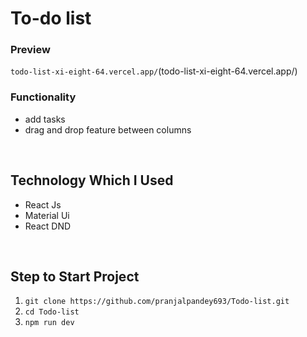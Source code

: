 # To-do list

 ### Preview
 `todo-list-xi-eight-64.vercel.app/`(todo-list-xi-eight-64.vercel.app/)

 ### Functionality
    
 - add tasks 
 - drag and drop feature between columns

 <br/>
 
 ## Technology Which I Used
 
 - React Js
 - Material Ui
 - React DND

<br />

 ## Step to Start Project
 
 1. `git clone https://github.com/pranjalpandey693/Todo-list.git`
 2. `cd Todo-list`
 3. `npm run dev`


